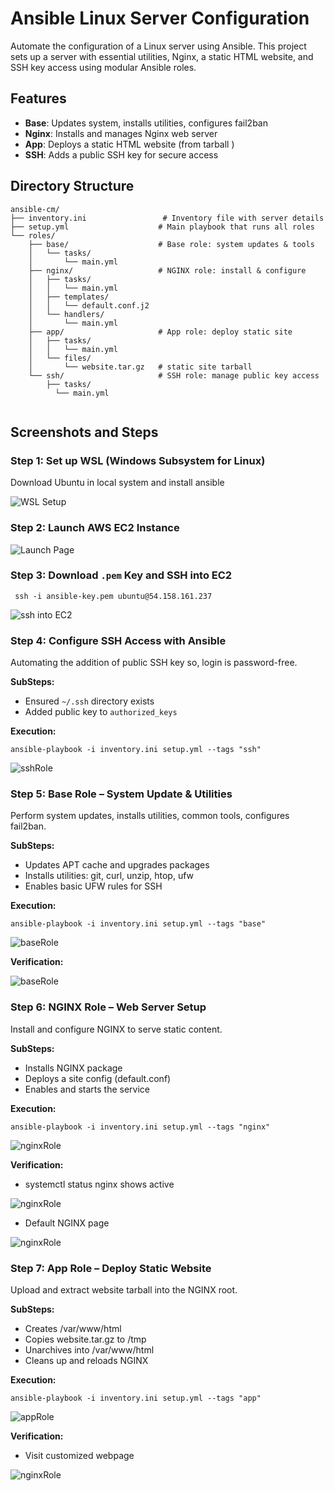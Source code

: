 # Ansible Linux Server Configuration

Automate the configuration of a Linux server using Ansible. This project sets up a server with essential utilities, Nginx, a static HTML website, and SSH key access using modular Ansible roles.

## Features

- **Base**: Updates system, installs utilities, configures fail2ban
- **Nginx**: Installs and manages Nginx web server
- **App**: Deploys a static HTML website (from tarball )
- **SSH**: Adds a public SSH key for secure access

## Directory Structure

```text
ansible-cm/
├── inventory.ini                 # Inventory file with server details
├── setup.yml                    # Main playbook that runs all roles
└── roles/
    ├── base/                    # Base role: system updates & tools
    │   └── tasks/
    │       └── main.yml
    ├── nginx/                   # NGINX role: install & configure
    │   ├── tasks/
    │   │   └── main.yml
    │   ├── templates/
    │   │   └── default.conf.j2
    │   └── handlers/
    │       └── main.yml
    ├── app/                     # App role: deploy static site
    │   ├── tasks/
    │   │   └── main.yml
    │   └── files/
    │       └── website.tar.gz   # static site tarball
    └── ssh/                     # SSH role: manage public key access
        ├── tasks/
          └── main.yml
       
```
## Screenshots and Steps

### Step 1: Set up WSL (Windows Subsystem for Linux)

Download Ubuntu in local system and install ansible

![WSL Setup](images/04_ConfigMgmt_Ansible_Install.jpg)

### Step 2: Launch AWS EC2 Instance

![Launch Page](images/EC2_instance_Launch.jpg)

### Step 3: Download `.pem` Key and SSH into EC2

```
 ssh -i ansible-key.pem ubuntu@54.158.161.237
```
![ssh into EC2](images/Local_ubuntu_to_EC2_Ubuntu.jpg)

### Step 4: Configure SSH Access with Ansible

Automating the addition of public SSH key so, login is password-free.

**SubSteps:**  
- Ensured `~/.ssh` directory exists  
- Added public key to `authorized_keys`  

**Execution:**  
```
ansible-playbook -i inventory.ini setup.yml --tags "ssh"
```
![sshRole](images/Ansible_SSH_Role_Successful.jpg)

### Step 5: Base Role – System Update & Utilities

Perform system updates, installs utilities, common tools, configures fail2ban.

**SubSteps:** 
- Updates APT cache and upgrades packages
- Installs utilities: git, curl, unzip, htop, ufw
- Enables basic UFW rules for SSH

**Execution:**  
```
ansible-playbook -i inventory.ini setup.yml --tags "base"
```
![baseRole](images/Ansible_base_Role_Successful.jpg)

**Verification:**  

![baseRole](images/Verification_base_role.jpg)

### Step 6: NGINX Role – Web Server Setup

Install and configure NGINX to serve static content.

**SubSteps:** 
- Installs NGINX package
- Deploys a site config (default.conf)
- Enables and starts the service

**Execution:**  
```
ansible-playbook -i inventory.ini setup.yml --tags "nginx"
```
![nginxRole](images/Ansible_nginx_Role_Successful.jpg)

**Verification:**  

- systemctl status nginx shows active

![nginxRole](images/Verification_nginx_role1.jpg)

- Default NGINX page

![nginxRole](images/Verification_nginx_role2.jpg)

### Step 7: App Role – Deploy Static Website

Upload and extract website tarball into the NGINX root.

**SubSteps:** 
- Creates /var/www/html
- Copies website.tar.gz to /tmp
- Unarchives into /var/www/html
- Cleans up and reloads NGINX

**Execution:**  
```
ansible-playbook -i inventory.ini setup.yml --tags "app"
```
![appRole](images/Ansible_app_Role_Successful.jpg)

**Verification:**  

- Visit customized webpage

![nginxRole](images/Verification_app_role.jpg)
